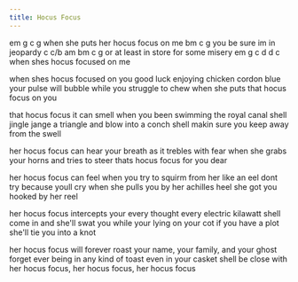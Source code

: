 ```yaml
---
title: Hocus Focus
---
```


em                g              c    g
when she puts her hocus focus on me
bm     c           g
you be sure im in jeopardy
c     c/b      am            bm    c   g
or at least in store for some misery
em       g                 c    d d c
when shes hocus focused on me

when shes hocus focused on you
good luck enjoying chicken cordon blue
your pulse will bubble while you struggle to chew
when she puts that hocus focus on you

that hocus focus it can smell
when you been swimming the royal canal
shell jingle jange a triangle and blow into a conch shell
makin sure you keep away from the swell

her hocus focus can hear
your breath as it trebles with fear
when she grabs your horns and tries to steer
thats hocus focus for you dear

her hocus focus can feel
when you try to squirm from her like an eel
dont try because youll cry when she pulls you by her achilles heel
she got you hooked by her reel

her hocus focus intercepts your every thought
every electric kilawatt
shell come in and she'll swat you while your lying on your cot
if you have a plot she'll tie you into a knot

her hocus focus will forever roast
your name, your family, and your ghost
forget ever being in any kind of toast
even in your casket shell be close
with her hocus focus, her hocus focus, her hocus focus
